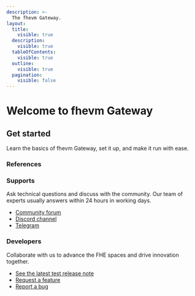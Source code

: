 ```yaml
---
description: >-
  The fhevm Gateway.
layout:
  title:
    visible: true
  description:
    visible: true
  tableOfContents:
    visible: true
  outline:
    visible: true
  pagination:
    visible: false
---
```


# Welcome to fhevm Gateway

## Get started

Learn the basics of fhevm Gateway, set it up, and make it run with ease.

### References

### Supports

Ask technical questions and discuss with the community. Our team of experts usually answers within 24 hours in working
days.

- [Community forum](https://community.zama.ai/c/fhevm/15)
- [Discord channel](https://discord.com/invite/zama)
- [Telegram](https://t.me/+Ojt5y-I7oR42MTkx)

### Developers

Collaborate with us to advance the FHE spaces and drive innovation together.

<!-- markdown-link-check-disable -->

- [See the latest test release note](https://github.com/zama-ai/fhevm-gateway/releases)
- [Request a feature](https://github.com/zama-ai/fhevm-gateway/issues/new/choose)
- [Report a bug](https://github.com/zama-ai/fhevm-gateway/issues/new/choose)
<!-- markdown-link-check-enable -->


